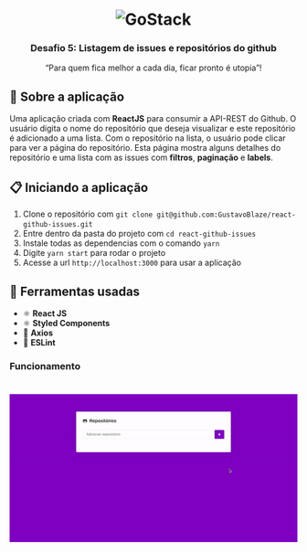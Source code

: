 <h1 align="center">
    <img alt="GoStack" src="https://rocketseat-cdn.s3-sa-east-1.amazonaws.com/bootcamp-header.png" width="200px" />
</h1>

<h3 align="center">
  Desafio 5: Listagem de issues e repositórios do github
</h3>

<p align="center">“Para quem fica melhor a cada dia, ficar pronto é utopia”!</blockquote>


## :rocket: Sobre a aplicação

Uma aplicação criada com **ReactJS** para consumir a API-REST do Github. O usuário digita o nome do repositório que deseja visualizar e este repositório é adicionado a uma lista. Com o repositório na lista, o usuário pode clicar para ver a página do repositório. Esta página mostra alguns detalhes do repositório e uma lista com as issues com **filtros**, **paginação** e **labels**.

## :clipboard: Iniciando a aplicação

1. Clone o repositório com `git clone git@github.com:GustavoBlaze/react-github-issues.git`
2. Entre dentro da pasta do projeto com `cd react-github-issues`
3. Instale todas as dependencias com o comando `yarn`
4. Digite `yarn start` para rodar o projeto
5. Acesse a url `http://localhost:3000` para usar a aplicação

## :hammer: Ferramentas usadas
- ⚛️ **React JS**
- ⚛️ **Styled Components**
- 📄 **Axios**
- 📄 **ESLint**

### Funcionamento

<h1 align="center">
  <img alt="resultado" src="https://raw.githubusercontent.com/GustavoBlaze/react-github-issues/master/repo.gif" />
</h1>
